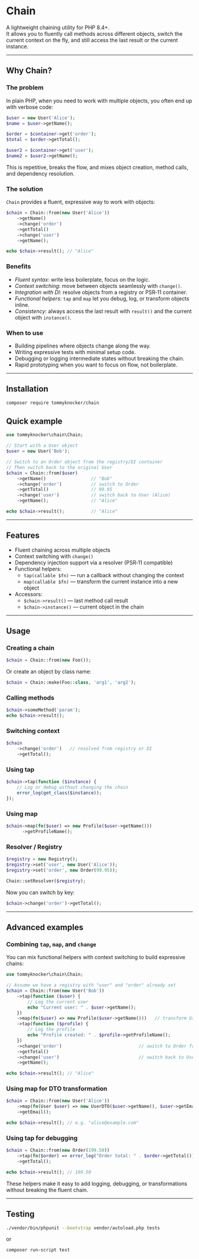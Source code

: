# Chain

A lightweight chaining utility for PHP 8.4+.  
It allows you to fluently call methods across different objects, switch the current context on the fly,
and still access the last result or the current instance.

---

## Why Chain?

### The problem
In plain PHP, when you need to work with multiple objects, you often end up with verbose code:

```php
$user = new User('Alice');
$name = $user->getName();

$order = $container->get('order');
$total = $order->getTotal();

$user2 = $container->get('user');
$name2 = $user2->getName();
```

This is repetitive, breaks the flow, and mixes object creation, method calls, and dependency resolution.

### The solution

`Chain` provides a fluent, expressive way to work with objects:

```php
$chain = Chain::from(new User('Alice'))
    ->getName()
    ->change('order')
    ->getTotal()
    ->change('user')
    ->getName();

echo $chain->result(); // "Alice"

```

### Benefits

* *Fluent syntax*: write less boilerplate, focus on the logic.
* *Context switching*: move between objects seamlessly with `change()`.
* *Integration with DI*: resolve objects from a registry or PSR‑11 container.
* *Functional helpers*: `tap` and `map` let you debug, log, or transform objects inline.
* *Consistency*: always access the last result with `result()` and the current object with `instance()`.

### When to use

* Building pipelines where objects change along the way.
* Writing expressive tests with minimal setup code.
* Debugging or logging intermediate states without breaking the chain.
* Rapid prototyping when you want to focus on flow, not boilerplate.

---

## Installation

```bash
composer require tommyknocker/chain
```
## Quick example

```php
use tommyknocker\chain\Chain;

// Start with a User object
$user = new User('Bob');

// Switch to an Order object from the registry/DI container
// Then switch back to the original User
$chain = Chain::from($user)
    ->getName()                 // "Bob"
    ->change('order')           // switch to Order
    ->getTotal()                // 99.95
    ->change('user')            // switch back to User (Alice)
    ->getName();                // "Alice"

echo $chain->result();          // "Alice"    
```
---

## Features

* Fluent chaining across multiple objects
* Context switching with `change()`
* Dependency injection support via a resolver (PSR‑11 compatible)
* Functional helpers:
  * `tap(callable $fn)` — run a callback without changing the context
  * `map(callable $fn)` — transform the current instance into a new object
* Accessors:
  * `$chain->result()` — last method call result
  * `$chain->instance()` — current object in the chain 

---

## Usage

### Creating a chain

```php
$chain = Chain::from(new Foo());
```

Or create an object by class name:

```php
$chain = Chain::make(Foo::class, 'arg1', 'arg2');
```

### Calling methods

```php
$chain->someMethod('param');
echo $chain->result();
```

### Switching context

```php
$chain
    ->change('order')   // resolved from registry or DI
    ->getTotal();
```

### Using tap

```php
$chain->tap(function ($instance) {
    // Log or debug without changing the chain
    error_log(get_class($instance));
});
```

### Using map

```php
$chain->map(fn($user) => new Profile($user->getName()))
      ->getProfileName();
```

### Resolver / Registry

```php
$registry = new Registry();
$registry->set('user', new User('Alice'));
$registry->set('order', new Order(99.95));

Chain::setResolver($registry);
```

Now you can switch by key:

```php
$chain->change('order')->getTotal();
```

---

## Advanced examples

### Combining `tap`, `map`, and `change`

You can mix functional helpers with context switching to build expressive chains:

```php
use tommyknocker\chain\Chain;

// Assume we have a registry with "user" and "order" already set
$chain = Chain::from(new User('Bob'))
    ->tap(function ($user) {
        // Log the current user
        echo "Current user: " . $user->getName();
    })
    ->map(fn($user) => new Profile($user->getName()))   // transform User -> Profile
    ->tap(function ($profile) {
        // Log the profile
        echo "Profile created: " . $profile->getProfileName();
    })
    ->change('order')                             // switch to Order from registry/DI
    ->getTotal()
    ->change('user')                              // switch back to User (Alice)
    ->getName();

echo $chain->result(); // "Alice"
```

### Using map for DTO transformation

```php
$chain = Chain::from(new User('Alice'))
    ->map(fn(User $user) => new UserDTO($user->getName(), $user->getEmail()))
    ->getEmail();

echo $chain->result(); // e.g. "alice@example.com"
```

### Using tap for debugging

```php
$chain = Chain::from(new Order(199.50))
    ->tap(fn($order) => error_log("Order total: " . $order->getTotal()))
    ->getTotal();

echo $chain->result(); // 199.50
```

These helpers make it easy to add logging, debugging, or transformations without breaking the fluent chain.

---

## Testing

```bash
./vendor/bin/phpunit --bootstrap vendor/autoload.php tests
```
or
```bash
composer run-script test
```